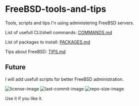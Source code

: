 # FreeBSD-tools-and-tips
Tools, scripts and tips I'n using administering FreeBSD servers.


List of usefull CLI/shell commands: [COMMANDS.md](COMMANDS.md)

List of packages to install: [PACKAGES.md](PACKAGES.md)

Tips about FreeBSD: [TIPS.md](TIPS.md)


Future
---
I will add usefull scripts for better FreeBSD administration.

![license-image](https://img.shields.io/github/license/remetremet/FreeBSD-tools-and-tips?style=plastic)
![last-commit-image](https://img.shields.io/github/last-commit/remetremet/FreeBSD-tools-and-tips?style=plastic)
![repo-size-image](https://img.shields.io/github/repo-size/remetremet/FreeBSD-tools-and-tips?style=plastic)

Use it if you like it.
